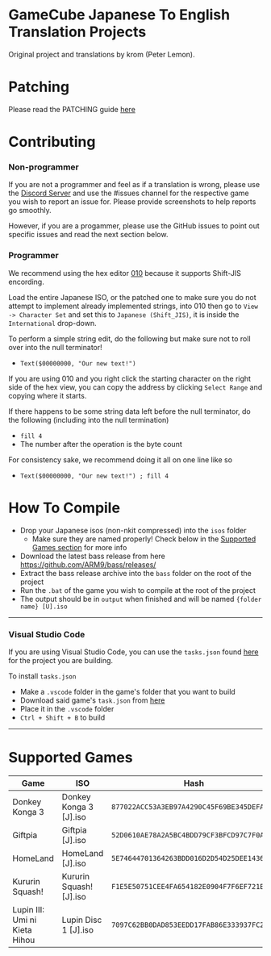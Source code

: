 # GameCube Japanese To English Translation Projects
Original project and translations by krom (Peter Lemon).

# Patching
Please read the PATCHING guide [here](https://github.com/BttrDrgn/GCN-Translations/blob/329805a00d6ed7548c045fd4b6e8154ff6ca5766/PATCHING.md)

# Contributing

### Non-programmer
If you are not a programmer and feel as if a translation is wrong, please use the [Discord Server](https://discord.gg/axzRyKtQJx) and use the #issues channel for the respective game you wish to report an issue for. Please provide screenshots to help reports go smoothly.

However, if you are a progammer, please use the GitHub issues to point out specific issues and read the next section below.

### Programmer
We recommend using the hex editor [010](https://www.sweetscape.com/010editor/) because it supports Shift-JIS encording.

Load the entire Japanese ISO, or the patched one to make sure you do not attempt to implement already implemented strings, into 010 then go to `View  -> Character Set` and set this to `Japanese (Shift_JIS)`, it is inside the `International` drop-down.

To perform a simple string edit, do the following but make sure not to roll over into the null terminator!
- `Text($00000000, "Our new text!")`

If you are using 010 and you right click the starting character on the right side of the hex view, you can copy the address by clicking `Select Range` and copying where it starts.

If there happens to be some string data left before the null terminator, do the following (including into the null termination)
- `fill 4`
- The number after the operation is the byte count

For consistency sake, we recommend doing it all on one line like so
-  `Text($00000000, "Our new text!") ; fill 4`

# How To Compile
- Drop your Japanese isos (non-nkit compressed) into the `isos` folder
  - Make sure they are named properly! Check below in the [Supported Games section](https://github.com/BttrDrgn/GCN-Translations/blob/master/README.md#supported-games) for more info
- Download the latest bass release from here https://github.com/ARM9/bass/releases/
- Extract the bass release archive into the `bass` folder on the root of the project
- Run the `.bat` of the game you wish to compile at the root of the project
- The output should be in `output` when finished and will be named `{folder name} [U].iso`

--------------

### Visual Studio Code
If you are using Visual Studio Code, you can use the `tasks.json` found [here](https://github.com/BttrDrgn/GCN-Translations/tree/assets/Build%20Tasks/Vscode) for the project you are building.

To install `tasks.json`
- Make a `.vscode` folder in the game's folder that you want to build
- Download said game's `task.json` from [here](https://github.com/BttrDrgn/GCN-Translations/tree/assets/Build%20Tasks/Vscode)
- Place it in the `.vscode` folder
- `Ctrl + Shift + B` to build

--------------

# Supported Games
| Game                           | ISO                     | Hash                                       |
|--------------------------------|-------------------------|--------------------------------------------|
| Donkey Konga 3                 | Donkey Konga 3 [J].iso  | `877022ACC53A3EB97A4290C45F69BE345DEFA0E0` |
| Giftpia                        | Giftpia [J].iso         | `52D0610AE78A2A5BC4BDD79CF3BFCD97C7F0A638` |
| HomeLand                       | HomeLand [J].iso        | `5E74644701364263BDD016D2D54D25DEE1436345` |
| Kururin Squash!                | Kururin Squash! [J].iso | `F1E5E50751CEE4FA654182E0904F7F6EF721E5CC` |
| Lupin III: Umi ni Kieta Hihou  | Lupin Disc 1 [J].iso    | `7097C62BB0DAD853EEDD17FAB86E333937FC207D` |
